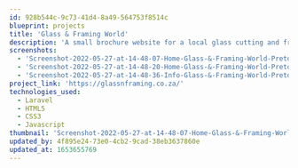 ```yaml
---
id: 928b544c-9c73-41d4-8a49-564753f8514c
blueprint: projects
title: 'Glass & Framing World'
description: 'A small brochure website for a local glass cutting and framing business in Pretoria, South Africa.'
screenshots:
  - 'Screenshot-2022-05-27-at-14-48-07-Home-Glass-&-Framing-World-Pretoria-East.png'
  - 'Screenshot-2022-05-27-at-14-48-20-Home-Glass-&-Framing-World-Pretoria-East.png'
  - 'Screenshot-2022-05-27-at-14-48-36-Info-Glass-&-Framing-World-Pretoria-East.png'
project_link: 'https://glassnframing.co.za/'
technologies_used:
  - Laravel
  - HTML5
  - CSS3
  - Javascript
thumbnail: 'Screenshot-2022-05-27-at-14-48-07-Home-Glass-&-Framing-World-Pretoria-East.png'
updated_by: 4f895e24-73e0-4cb2-9cad-38eb3637860e
updated_at: 1653655769
---
```

